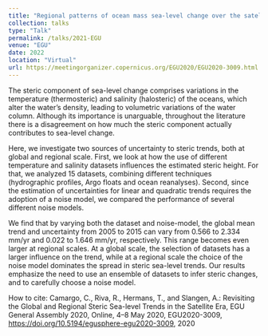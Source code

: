 ```yaml
---
title: "Regional patterns of ocean mass sea-level change over the satellite altimetry era"
collection: talks
type: "Talk"
permalink: /talks/2021-EGU
venue: "EGU"
date: 2022
location: "Virtual"
url: https://meetingorganizer.copernicus.org/EGU2020/EGU2020-3009.html
---
```


The steric component of sea-level change comprises variations in the temperature (thermosteric) and salinity (halosteric) of the oceans, which alter the water’s density, leading to volumetric variations of the water column. Although its importance is unarguable, throughout the literature there is a disagreement on how much the steric component actually contributes to sea-level change.

Here, we investigate two sources of uncertainty to steric trends, both at global and regional scale. First, we look at how the use of different temperature and salinity datasets influences the estimated steric height. For that, we analyzed 15 datasets, combining different techniques (hydrographic profiles, Argo floats and ocean reanalyses). Second, since the estimation of uncertainties for linear and quadratic trends requires the adoption of a noise model, we compared the performance of several different noise models.  

We find that by varying both the dataset and noise-model, the global mean trend and uncertainty from 2005 to 2015 can vary from 0.566 to 2.334 mm/yr and 0.022 to 1.646 mm/yr, respectively. This range becomes even larger at regional scales. At a global scale, the selection of datasets has a larger influence on the trend, while at a regional scale the choice of the noise model dominates the spread in steric sea-level trends. Our results emphasize the need to use an ensemble of datasets to infer steric changes, and to carefully choose a noise model.

How to cite: Camargo, C., Riva, R., Hermans, T., and Slangen, A.: Revisiting the Global and Regional Steric Sea-level Trends in the Satellite Era, EGU General Assembly 2020, Online, 4–8 May 2020, EGU2020-3009, https://doi.org/10.5194/egusphere-egu2020-3009, 2020
